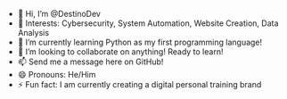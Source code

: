 - 👋 Hi, I’m @DestinoDev
- 👀 Interests: Cybersecurity, System Automation, Website Creation, Data Analysis
- 🌱 I’m currently learning Python as my first programming language!
- 💞️ I’m looking to collaborate on anything! Ready to learn!
- 📫 Send me a message here on GitHub!
- 😄 Pronouns: He/Him
- ⚡ Fun fact: I am currently creating a digital personal training brand
